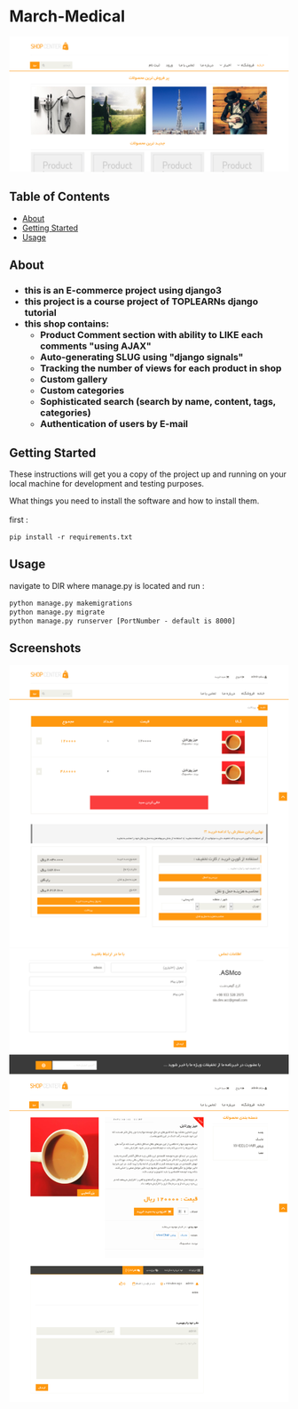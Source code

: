 # March-Medical
<img src="https://raw.githubusercontent.com/siavashMehran/MarchMedical-OnlineShop/main/March-Medical_thumb%20(1).png">

## Table of Contents

- [About](#about)
- [Getting Started](#getting_started)
- [Usage](#usage)

## About <a name = "about"></a>

<h3><ul>
  <li>this is an E-commerce project using django3</li>
  <li>this project is a course project of TOPLEARNs django tutorial</li>
  <li>this shop contains: <ul> 
    <li>Product Comment section with ability to LIKE each comments "using AJAX"</li>
    <li>Auto-generating SLUG using "django signals" </li>
    <li>Tracking the number of views for each product in shop </li>
    <li>Custom gallery</li>
    <li>Custom categories</li>
    <li>Sophisticated search (search by name, content, tags, categories)</li>
    <li>Authentication of users by E-mail</li>
    </ul>
  </li>
</ul></h3>


## Getting Started <a name = "getting_started"></a>

These instructions will get you a copy of the project up and running on your local machine for development and testing purposes.

What things you need to install the software and how to install them.<br><br>
first :<br>
```
pip install -r requirements.txt 
```

## Usage <a name = "usage"></a>
navigate to DIR where manage.py is located and run :
```
python manage.py makemigrations
python manage.py migrate
python manage.py runserver [PortNumber - default is 8000]
```

## Screenshots
<img src="https://raw.githubusercontent.com/siavashMehran/MarchMedical-OnlineShop/main/March-Medical_thumb%20(2).png">
<img src="https://raw.githubusercontent.com/siavashMehran/MarchMedical-OnlineShop/main/March-Medical_thumb%20(3).png">
<img src="https://raw.githubusercontent.com/siavashMehran/MarchMedical-OnlineShop/main/March-Medical_thumb%20(4).png">
